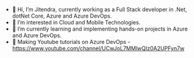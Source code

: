 - 👋 Hi, I’m Jitendra, currently working as a Full Stack developer in .Net, dotNet Core, Azure and Azure DevOps.
- 👀 I’m interested in Cloud and Mobile Technologies.
- 🌱 I’m currently learning and implementing hands-on projects in Azure and Azure DevOps.
- 💞️ Making Youtube tutorials on Azure DevOps - https://www.youtube.com/channel/UCwJoL7MMlwQIz0A2UPFyn7w 
<!---
jitendra-25/jitendra-25 is a ✨ special ✨ repository because its `README.md` (this file) appears on your GitHub profile.
You can click the Preview link to take a look at your changes.
--->
